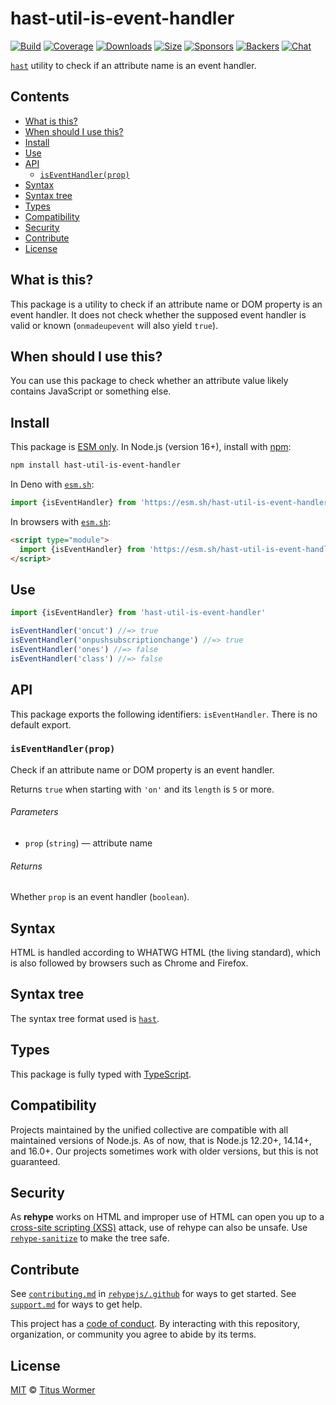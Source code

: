 <!--This file is generated-->

# hast-util-is-event-handler

[![Build][build-badge]][build]
[![Coverage][coverage-badge]][coverage]
[![Downloads][downloads-badge]][downloads]
[![Size][size-badge]][size]
[![Sponsors][funding-sponsors-badge]][funding]
[![Backers][funding-backers-badge]][funding]
[![Chat][chat-badge]][chat]

[`hast`][hast] utility to check if an attribute name is an event handler.

## Contents

*   [What is this?](#what-is-this)
*   [When should I use this?](#when-should-i-use-this)
*   [Install](#install)
*   [Use](#use)
*   [API](#api)
    *   [`isEventHandler(prop)`](#iseventhandlerprop)
*   [Syntax](#syntax)
*   [Syntax tree](#syntax-tree)
*   [Types](#types)
*   [Compatibility](#compatibility)
*   [Security](#security)
*   [Contribute](#contribute)
*   [License](#license)

## What is this?

This package is a utility to check if an attribute name or DOM property is an
event handler.
It does not check whether the supposed event handler is valid or known
(`onmadeupevent` will also yield `true`).

## When should I use this?

You can use this package to check whether an attribute value likely contains
JavaScript or something else.

## Install

This package is [ESM only][esm].
In Node.js (version 16+), install with [npm][]:

```sh
npm install hast-util-is-event-handler
```

In Deno with [`esm.sh`][esm-sh]:

```js
import {isEventHandler} from 'https://esm.sh/hast-util-is-event-handler@2'
```

In browsers with [`esm.sh`][esm-sh]:

```html
<script type="module">
  import {isEventHandler} from 'https://esm.sh/hast-util-is-event-handler@2?bundle'
</script>
```

## Use

```js
import {isEventHandler} from 'hast-util-is-event-handler'

isEventHandler('oncut') //=> true
isEventHandler('onpushsubscriptionchange') //=> true
isEventHandler('ones') //=> false
isEventHandler('class') //=> false
```

## API

This package exports the following identifiers:
`isEventHandler`.
There is no default export.

### `isEventHandler(prop)`

Check if an attribute name or DOM property is an event handler.

Returns `true` when starting with `'on'` and its `length` is `5` or more.

###### Parameters

*   `prop` (`string`) — attribute name

###### Returns

Whether `prop` is an event handler (`boolean`).

## Syntax

HTML is handled according to WHATWG HTML (the living standard), which is also
followed by browsers such as Chrome and Firefox.

## Syntax tree

The syntax tree format used is [`hast`][hast].

## Types

This package is fully typed with [TypeScript][].

## Compatibility

Projects maintained by the unified collective are compatible with all maintained
versions of Node.js.
As of now, that is Node.js 12.20+, 14.14+, and 16.0+.
Our projects sometimes work with older versions, but this is not guaranteed.

## Security

As **rehype** works on HTML and improper use of HTML can open you up to a
[cross-site scripting (XSS)][xss] attack, use of rehype can also be unsafe.
Use [`rehype-sanitize`][rehype-sanitize] to make the tree safe.

## Contribute

See [`contributing.md`][contributing] in [`rehypejs/.github`][health] for ways
to get started.
See [`support.md`][support] for ways to get help.

This project has a [code of conduct][coc].
By interacting with this repository, organization, or community you agree to
abide by its terms.

## License

[MIT][license] © [Titus Wormer][author]

[author]: https://wooorm.com

[build]: https://github.com/rehypejs/rehype-minify/actions

[build-badge]: https://github.com/rehypejs/rehype-minify/workflows/main/badge.svg

[chat]: https://github.com/rehypejs/rehype/discussions

[chat-badge]: https://img.shields.io/badge/chat-discussions-success.svg

[coc]: https://github.com/rehypejs/.github/blob/main/code-of-conduct.md

[contributing]: https://github.com/rehypejs/.github/blob/main/contributing.md

[coverage]: https://codecov.io/github/rehypejs/rehype-minify

[coverage-badge]: https://img.shields.io/codecov/c/github/rehypejs/rehype-minify.svg

[downloads]: https://www.npmjs.com/package/hast-util-is-event-handler

[downloads-badge]: https://img.shields.io/npm/dm/hast-util-is-event-handler.svg

[esm]: https://gist.github.com/sindresorhus/a39789f98801d908bbc7ff3ecc99d99c

[esm-sh]: https://esm.sh

[funding]: https://opencollective.com/unified

[funding-backers-badge]: https://opencollective.com/unified/backers/badge.svg

[funding-sponsors-badge]: https://opencollective.com/unified/sponsors/badge.svg

[hast]: https://github.com/syntax-tree/hast

[health]: https://github.com/rehypejs/.github

[license]: https://github.com/rehypejs/rehype-minify/blob/main/license

[npm]: https://docs.npmjs.com/cli/install

[rehype-sanitize]: https://github.com/rehypejs/rehype-sanitize

[size]: https://bundlephobia.com/result?p=hast-util-is-event-handler

[size-badge]: https://img.shields.io/bundlephobia/minzip/hast-util-is-event-handler.svg

[support]: https://github.com/rehypejs/.github/blob/main/support.md

[typescript]: https://www.typescriptlang.org

[xss]: https://en.wikipedia.org/wiki/Cross-site_scripting

